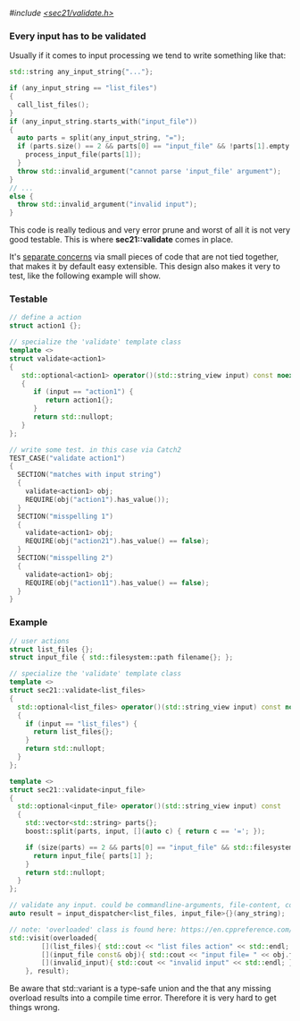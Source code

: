 *#include [&lt;sec21/validate.h&gt;](https://github.com/MichaelMiller-/sec21/blob/master/include/sec21/validate.h)*

### Every input has to be validated

Usually if it comes to input processing we tend to write something like that:
```c++
std::string any_input_string{"..."};

if (any_input_string == "list_files")
{
  call_list_files();
}
if (any_input_string.starts_with("input_file"))
{
  auto parts = split(any_input_string, "=");
  if (parts.size() == 2 && parts[0] == "input_file" && !parts[1].empty()) {
    process_input_file(parts[1]);
  }
  throw std::invalid_argument("cannot parse 'input_file' argument");
}
// ...
else {
  throw std::invalid_argument("invalid input");
}
```
This code is really tedious and very error prune and worst of all it is not very good testable. This is where **sec21::validate** comes in place.

It's [separate concerns](https://en.wikipedia.org/wiki/Separation_of_concerns) via small pieces of code that are not tied together, that makes it by default easy extensible. This design also makes it very to test, like the following example will show. 

### Testable

```c++
// define a action
struct action1 {};

// specialize the 'validate' template class
template <>
struct validate<action1>
{
   std::optional<action1> operator()(std::string_view input) const noexcept
   {
      if (input == "action1") {
         return action1{};
      }
      return std::nullopt;
   }
};

// write some test. in this case via Catch2
TEST_CASE("validate action1")
{
  SECTION("matches with input string")
  {
    validate<action1> obj;
    REQUIRE(obj("action1").has_value());
  }
  SECTION("misspelling 1")
  {
    validate<action1> obj;
    REQUIRE(obj("action21").has_value() == false);
  }
  SECTION("misspelling 2")
  {
    validate<action1> obj;
    REQUIRE(obj("action11").has_value() == false);
  }
}
```

### Example
```c++
// user actions
struct list_files {};
struct input_file { std::filesystem::path filename{}; };

// specialize the 'validate' template class
template <>
struct sec21::validate<list_files>
{
  std::optional<list_files> operator()(std::string_view input) const noexcept
  {
    if (input == "list_files") {
      return list_files{};
    }
    return std::nullopt;
  }
};

template <>
struct sec21::validate<input_file>
{
  std::optional<input_file> operator()(std::string_view input) const
  {
    std::vector<std::string> parts{};
    boost::split(parts, input, [](auto c) { return c == '='; });

    if (size(parts) == 2 && parts[0] == "input_file" && std::filesystem::exists(parts[1])) {
      return input_file{ parts[1] };
    }
    return std::nullopt;
  }
};

// validate any input. could be commandline-arguments, file-content, console, ...
auto result = input_dispatcher<list_files, input_file>{}(any_string);

// note: 'overloaded' class is found here: https://en.cppreference.com/w/cpp/utility/variant/visit
std::visit(overloaded{
        [](list_files){ std::cout << "list files action" << std::endl; },
        [](input_file const& obj){ std::cout << "input file= " << obj.filename << std::endl; },
        [](invalid_input){ std::cout << "invalid input" << std::endl; }
    }, result);
```

Be aware that std::variant is a type-safe union and the that any missing overload results into a compile time error. Therefore it is very hard to get things wrong.
